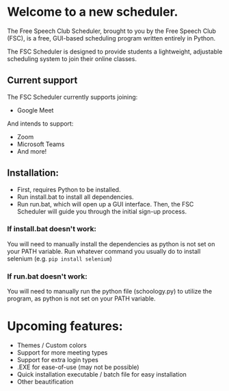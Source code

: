 # Welcome to a new scheduler.
The Free Speech Club Scheduler, brought to you by the Free Speech Club (FSC), is a free, GUI-based scheduling program written entirely in Python.

The FSC Scheduler is designed to provide students a lightweight, adjustable scheduling system to join their online classes.

## Current support
The FSC Scheduler currently supports joining:
- Google Meet

And intends to support:
- Zoom
- Microsoft Teams
- And more!

## Installation:
* First, requires Python to be installed.
* Run install.bat to install all dependencies.
* Run run.bat, which will open up a GUI interface.
Then, the FSC Scheduler will guide you through the initial sign-up process.

### If install.bat doesn't work:
You will need to manually install the dependencies as python is not set on your PATH variable.
Run whatever command you usually do to install selenium (e.g. `pip install selenium`)

### If run.bat doesn't work:
You will need to manually run the python file (schoology.py) to utilize the program, as python is not set on your PATH variable.

# Upcoming features:
- Themes / Custom colors
- Support for more meeting types
- Support for extra login types
- .EXE for ease-of-use (may not be possible)
- Quick installation executable / batch file for easy installation
- Other beautification
